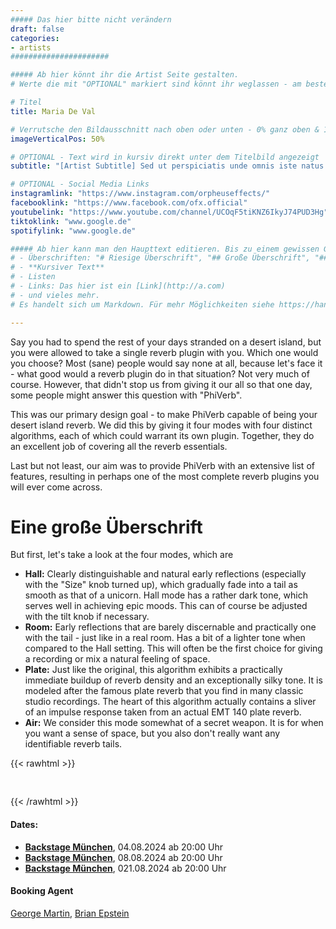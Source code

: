 ```yaml
---
##### Das hier bitte nicht verändern
draft: false
categories:
- artists
######################

##### Ab hier könnt ihr die Artist Seite gestalten.
# Werte die mit "OPTIONAL" markiert sind könnt ihr weglassen - am besten indem ihr sie mit "# " davor auskommentiert.

# Titel
title: Maria De Val

# Verrutsche den Bildausschnitt nach oben oder unten - 0% ganz oben & 100% ganz unten 
imageVerticalPos: 50%

# OPTIONAL - Text wird in kursiv direkt unter dem Titelbild angezeigt
subtitle: "[Artist Subtitle] Sed ut perspiciatis unde omnis iste natus error sit voluptatem accusantium doloremque laudantium."

# OPTIONAL - Social Media Links
instagramlink: "https://www.instagram.com/orpheuseffects/"
facebooklink: "https://www.facebook.com/ofx.official"
youtubelink: "https://www.youtube.com/channel/UCOqF5tiKNZ6IkyJ74PUD3Hg"
tiktoklink: "www.google.de"
spotifylink: "www.google.de"

##### Ab hier kann man den Haupttext editieren. Bis zu einem gewissen Grad kann man auf die Formatierung Einfluss nehmen, z.B. durch
# - Überschriften: "# Riesige Überschrift", "## Große Überschrift", "### Kleinere Überschrift"
# - **Kursiver Text**
# - Listen
# - Links: Das hier ist ein [Link](http://a.com)
# - und vieles mehr. 
# Es handelt sich um Markdown. Für mehr Möglichkeiten siehe https://handbook.gitlab.com/docs/markdown-guide/

---
```


Say you had to spend the rest of your days stranded on a desert island, but you were allowed to take a single reverb plugin with you. Which one would you choose? Most (sane) people would say none at all, because let's face it - what good would a reverb plugin do in that situation? Not very much of course. However, that didn't stop us from giving it our all so that one day, some people might answer this question with "PhiVerb".

This was our primary design goal - to make PhiVerb capable of being your desert island reverb. We did this by giving it four modes with four distinct algorithms, each of which could warrant its own plugin. Together, they do an excellent job of covering all the reverb essentials.

Last but not least, our aim was to provide PhiVerb with an extensive list of features, resulting in perhaps one of the most complete reverb plugins you will ever come across.

# Eine große Überschrift

But first, let's take a look at the four modes, which are

- **Hall:** Clearly distinguishable and natural early reflections (especially with the "Size" knob turned up), which gradually fade into a tail as smooth as that of a unicorn. Hall mode has a rather dark tone, which serves well in achieving epic moods. This can of course be adjusted with the tilt knob if necessary.
- **Room:** Early reflections that are barely discernable and practically one with the tail - just like in a real room. Has a bit of a lighter tone when compared to the Hall setting. This will often be the first choice for giving a recording or mix a natural feeling of space.
- **Plate:** Just like the original, this algorithm exhibits a practically immediate buildup of reverb density and an exceptionally silky tone. It is modeled after the famous plate reverb that you find in many classic studio recordings. The heart of this algorithm actually contains a sliver of an impulse response taken from an actual EMT 140 plate reverb.
- **Air:** We consider this mode somewhat of a secret weapon. It is for when you want a sense of space, but you also don't really want any identifiable reverb tails.

{{< rawhtml >}}
<!-- Das hier sorgt für Abstand zwischen dem Blocktext und den Links darunter. Am besten drin lassen -->
<div style="padding-top: 30px;"></div>
{{< /rawhtml >}}

#### Dates:
- [**Backstage München**](https://backstage.eu/glenn-hughes-50-years-burn-album-tour-2024.html), 04.08.2024 ab 20:00 Uhr 
- [**Backstage München**](https://backstage.eu/glenn-hughes-50-years-burn-album-tour-2024.html), 08.08.2024 ab 20:00 Uhr 
- [**Backstage München**](https://backstage.eu/glenn-hughes-50-years-burn-album-tour-2024.html), 021.08.2024 ab 20:00 Uhr 

#### Booking Agent
[George Martin](https://en.wikipedia.org/wiki/George_Martin), [Brian Epstein](https://en.wikipedia.org/wiki/Brian_Epstein)


